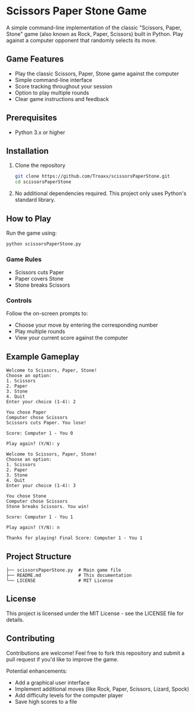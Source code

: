 # Scissors Paper Stone Game

A simple command-line implementation of the classic "Scissors, Paper, Stone" game (also known as Rock, Paper, Scissors) built in Python. Play against a computer opponent that randomly selects its move.

## Game Features

- Play the classic Scissors, Paper, Stone game against the computer
- Simple command-line interface
- Score tracking throughout your session
- Option to play multiple rounds
- Clear game instructions and feedback

## Prerequisites

- Python 3.x or higher

## Installation

1. Clone the repository
   ```bash
   git clone https://github.com/Troaxx/scissorsPaperStone.git
   cd scissorsPaperStone
   ```

2. No additional dependencies required. This project only uses Python's standard library.

## How to Play

Run the game using:
```bash
python scissorsPaperStone.py
```

### Game Rules
- Scissors cuts Paper
- Paper covers Stone
- Stone breaks Scissors

### Controls
Follow the on-screen prompts to:
- Choose your move by entering the corresponding number
- Play multiple rounds
- View your current score against the computer

## Example Gameplay

```
Welcome to Scissors, Paper, Stone!
Choose an option:
1. Scissors
2. Paper
3. Stone
4. Quit
Enter your choice (1-4): 2

You chose Paper
Computer chose Scissors
Scissors cuts Paper. You lose!

Score: Computer 1 - You 0

Play again? (Y/N): y

Welcome to Scissors, Paper, Stone!
Choose an option:
1. Scissors
2. Paper
3. Stone
4. Quit
Enter your choice (1-4): 3

You chose Stone
Computer chose Scissors
Stone breaks Scissors. You win!

Score: Computer 1 - You 1

Play again? (Y/N): n

Thanks for playing! Final Score: Computer 1 - You 1
```

## Project Structure
```
├── scissorsPaperStone.py  # Main game file
├── README.md              # This documentation
└── LICENSE                # MIT License
```

## License

This project is licensed under the MIT License - see the LICENSE file for details.

## Contributing

Contributions are welcome! Feel free to fork this repository and submit a pull request if you'd like to improve the game.

Potential enhancements:
- Add a graphical user interface
- Implement additional moves (like Rock, Paper, Scissors, Lizard, Spock)
- Add difficulty levels for the computer player
- Save high scores to a file
